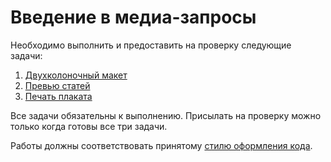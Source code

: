# Введение в медиа-запросы

Необходимо выполнить и предоставить на проверку следующие задачи:

1. [Двухколоночный макет](./two-columns/)
2. [Превью статей](./preview/)
3. [Печать плаката](./print-poster/)

Все задачи обязательны к выполнению. Присылать на проверку можно только когда готовы все три задачи.

Работы должны соответствовать принятому [стилю оформления кода](https://netology-university.bitbucket.io/codestyle/css/).
